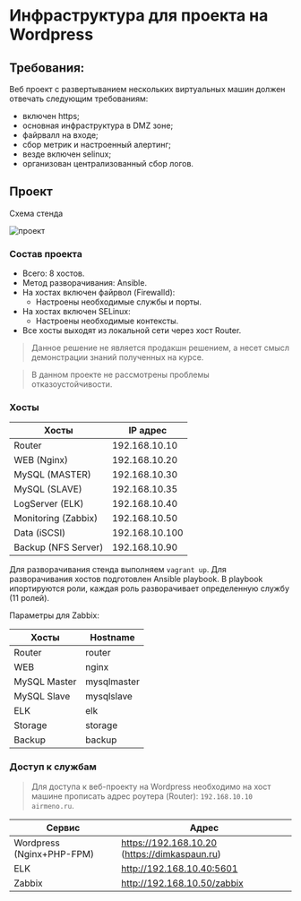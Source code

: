 # Инфраструктура для проекта на Wordpress


## Требования:

Веб проект с развертыванием нескольких виртуальных машин должен отвечать следующим требованиям:
* включен https;
* основная инфраструктура в DMZ зоне;
* файрвалл на входе;
* сбор метрик и настроенный алертинг;
* везде включен selinux;
* организован централизованный сбор логов.


## Проект

Схема стенда


![проект](https://github.com/dimkaspaun/project/assets/156161074/456e95fd-c8c3-4159-aeca-ab33bfca162f)


### Состав проекта

- Всего: 8 хостов. 
- Метод разворачивания: Ansible.
- На хостах включен файрвол (Firewalld):
	- Настроены необходимые службы и порты.
- На хостах включен SELinux:
	- Настроены необходимые контексты.
- Все хосты выходят из локальной сети через хост Router.


> Данное решение не является продакшн решением, а несет смысл демонстрации знаний полученных на курсе. 

> В данном проекте не рассмотрены проблемы отказоустойчивости.

### Хосты

Хосты | IP адрес
------| ---------
Router | 192.168.10.10
WEB (Nginx) | 192.168.10.20
MySQL (MASTER) | 192.168.10.30
MySQL (SLAVE) | 192.168.10.35
LogServer (ELK) | 192.168.10.40
Monitoring (Zabbix) | 192.168.10.50
Data (iSCSI) | 192.168.10.100
Backup (NFS Server) | 192.168.10.90


Для разворачивания стенда выполняем `vagrant up`. Для разворачивания хостов подготовлен Ansible playbook. В playbook ипортируются роли, каждая роль разворачивает определенную службу (11 ролей).


Параметры для Zabbix:

Хосты | Hostname
------| ---------
Router | router
WEB | nginx
MySQL Master | mysqlmaster
MySQL Slave | mysqlslave
ELK | elk
Storage | storage
Backup | backup

### Доступ к службам

> Для доступа к веб-проекту на Wordpress необходимо на хост машине прописать адрес роутера (Router): `192.168.10.10 airmeno.ru`.

Сервис | Адрес
------| ---------
Wordpress (Nginx+PHP-FPM) | https://192.168.10.20 (https://dimkaspaun.ru)
ELK | http://192.168.10.40:5601
Zabbix | http://192.168.10.50/zabbix
